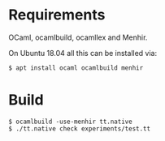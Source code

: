 # Requirements

OCaml, ocamlbuild, ocamllex and Menhir.

On Ubuntu 18.04 all this can be installed via:

```shell
$ apt install ocaml ocamlbuild menhir
```

# Build

```shell
$ ocamlbuild -use-menhir tt.native
$ ./tt.native check experiments/test.tt
```
